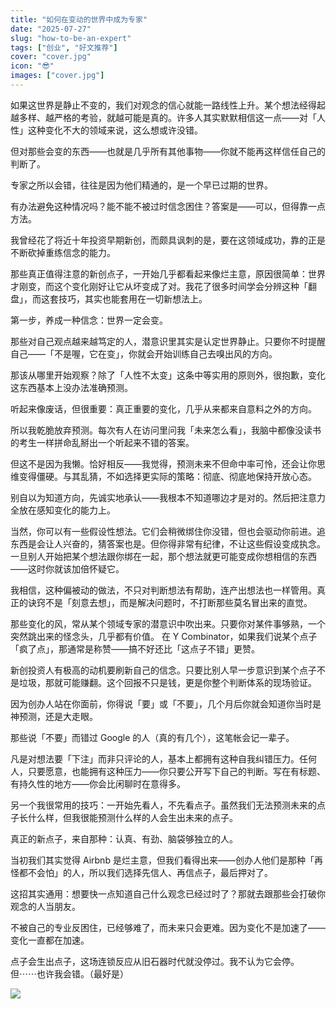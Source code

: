 ```yaml
---
title: "如何在变动的世界中成为专家"
date: "2025-07-27"
slug: "how-to-be-an-expert"
tags: ["创业", "好文推荐"]
cover: "cover.jpg"
icon: "😎"
images: ["cover.jpg"]
---
```

如果这世界是静止不变的，我们对观念的信心就能一路线性上升。某个想法经得起越多样、越严格的考验，就越可能是真的。许多人其实默默相信这一点——对「人性」这种变化不大的领域来说，这么想或许没错。



但对那些会变的东西——也就是几乎所有其他事物——你就不能再这样信任自己的判断了。



专家之所以会错，往往是因为他们精通的，是一个早已过期的世界。



有办法避免这种情况吗？能不能不被过时信念困住？答案是——可以，但得靠一点方法。



我曾经花了将近十年投资早期新创，而颇具讽刺的是，要在这领域成功，靠的正是不断砍掉重练信念的能力。



那些真正值得注意的新创点子，一开始几乎都看起来像烂主意，原因很简单：世界才刚变，而这个变化刚好让它从坏变成了对。我花了很多时间学会分辨这种「翻盘」，而这套技巧，其实也能套用在一切新想法上。



第一步，养成一种信念：世界一定会变。



那些对自己观点越来越笃定的人，潜意识里其实是认定世界静止。只要你不时提醒自己——「不是喔，它在变」，你就会开始训练自己去嗅出风的方向。



那该从哪里开始观察？除了「人性不太变」这条中等实用的原则外，很抱歉，变化这东西基本上没办法准确预测。



听起来像废话，但很重要：真正重要的变化，几乎从来都来自意料之外的方向。



所以我乾脆放弃预测。每次有人在访问里问我「未来怎么看」，我脑中都像没读书的考生一样拼命乱掰出一个听起来不错的答案。



但这不是因为我懒。恰好相反——我觉得，预测未来不但命中率可怜，还会让你思维变得僵硬。与其乱猜，不如选择更实际的策略：彻底、彻底地保持开放心态。



别自以为知道方向，先诚实地承认——我根本不知道哪边才是对的。然后把注意力全放在感知变化的能力上。



当然，你可以有一些假设性想法。它们会稍微绑住你没错，但也会驱动你前进。追东西是会让人兴奋的，猜答案也是。但你得非常有纪律，不让这些假设变成执念。
一旦别人开始把某个想法跟你绑在一起，那个想法就更可能变成你想相信的东西——这时你就该加倍怀疑它。



我相信，这种偏被动的做法，不只对判断想法有帮助，连产出想法也一样管用。真正的诀窍不是「刻意去想」，而是解决问题时，不打断那些莫名冒出来的直觉。



那些变化的风，常从某个领域专家的潜意识中吹出来。只要你对某件事够熟，一个突然跳出来的怪念头，几乎都有价值。
在 Y Combinator，如果我们说某个点子「疯了点」，那通常是称赞——搞不好还比「这点子不错」更赞。



新创投资人有极高的动机要刷新自己的信念。只要比别人早一步意识到某个点子不是垃圾，那就可能赚翻。这个回报不只是钱，更是你整个判断体系的现场验证。



因为创办人站在你面前，你得说「要」或「不要」，几个月后你就会知道你当时是神预测，还是大走眼。



那些说「不要」而错过 Google 的人（真的有几个），这笔帐会记一辈子。



凡是对想法要「下注」而非只评论的人，基本上都拥有这种自我纠错压力。任何人，只要愿意，也能拥有这种压力——你只要公开写下自己的判断。写在有标题、有持久性的地方——你会比闲聊时在意得多。



另一个我很常用的技巧：一开始先看人，不先看点子。虽然我们无法预测未来的点子长什么样，但我很能预测什么样的人会生出未来的点子。



真正的新点子，来自那种：认真、有劲、脑袋够独立的人。



当初我们其实觉得 Airbnb 是烂主意，但我们看得出来——创办人他们是那种「再怪都不会怕」的人，所以我们选择先信人、再信点子，最后押对了。



这招其实通用：想要快一点知道自己什么观念已经过时了？那就去跟那些会打破你观念的人当朋友。



不被自己的专业反困住，已经够难了，而未来只会更难。因为变化不是加速了——变化一直都在加速。



点子会生出点子，这场连锁反应从旧石器时代就没停过。我不认为它会停。
但⋯⋯也许我会错。（最好是）




![](https://prod-files-secure.s3.us-west-2.amazonaws.com/112d0858-5090-4d34-a606-b75eb8d65fd2/46476355-9cf3-4e99-9b7a-3531bc426380/1000202064.png?X-Amz-Algorithm=AWS4-HMAC-SHA256&X-Amz-Content-Sha256=UNSIGNED-PAYLOAD&X-Amz-Credential=ASIAZI2LB466V3OE6LFW%2F20250909%2Fus-west-2%2Fs3%2Faws4_request&X-Amz-Date=20250909T112753Z&X-Amz-Expires=3600&X-Amz-Security-Token=IQoJb3JpZ2luX2VjEGsaCXVzLXdlc3QtMiJHMEUCIQCrht1X6alKSQYdONJ1X23PQmAHC%2BtRyoVEgwZ551JlZwIgF79L8Vxwnk4bc1G4OljTwJjj9eSeeF9Z43vUnVmHobgqiAQI1P%2F%2F%2F%2F%2F%2F%2F%2F%2F%2FARAAGgw2Mzc0MjMxODM4MDUiDPFERCRnuxqjSHe1ZircAyQbNUSWxGiLGp6GMe45BIQZxvyW2wSLL9gA8S7Fn2DiIMkU3Dd7iE1fnECbpZuv3wRCnD%2FqopYryw9PASRSVJyzoRAEDs5c5nWygCu64BolTuOuZZIzQsdLIIe4p4ujkSacwO6yEShi81ybXBmWngC1hz5ZnKoEpWtgQiKeujY02rHihVKob3rFZ4pptrCt72kmp2mIipt%2F6e9NdsRRnEYkntKfVuPzRVd3Aakw4enHRJgZB5ogU2Zq%2FJafiPqWiasJjMi4vhDLnERAg8H%2FIL7giLuqvJ1MjIaf3EaSJKgSA1vxvpSv%2BnWYkmM5KgmJwIFH94ZBfTQDHX3FgJTBZSgYwO7pfhRMhuLgng8OOOYqFaVS6gMSQ9gMpQ%2FsSnuK7JuHJpQcJnDCpQKUJgb4MFL3GP1D2OySIguJ0Aw4xoNbm0MCrsUCOZDuKPnSwexOk0sk8V7qRRl5rFVwz0OZ%2B8DdipM4mK816qeFwzMAmI%2FGEXOX7zgmldCieBrfQASD7M3Sp31i%2F1DeHcvmWjh3ISYzTQ5PtH4rhfNpiYfjxuZMYIvC7aN4xRzaXzd8fLnr%2FmPwB%2BGghMK1AeNLYr2VTE2qRK65TOAnaCJcL%2B6REWn6fjttT032c1K1O8OMMJ%2BZgMYGOqUB1I%2BxQZNOou1iM%2FE9CnBpGUPHlWPqSlxysfE5aKBdcHptc9fqXrfbidNy%2Fx%2F9GWGXVC6r2ftfYLvd2Y4RVYC7d5uDaB7S78ZfNTIC%2BIMzc3EMsr7uULDoO6aoayRlsxwkl5X9j%2BAMZ%2BPnOw1uk6xX1IYU2De7NgBpEF8UvYAbALp8EflLM%2BHECt4m9hKF%2FVXDEg%2BRXb5vJzd77O%2B%2Bxhguv1AiBFw6&X-Amz-Signature=a806e5d363fceadd30d7876313775b089c8d5836703d2d53a44307d12915094b&X-Amz-SignedHeaders=host&x-amz-checksum-mode=ENABLED&x-id=GetObject)

